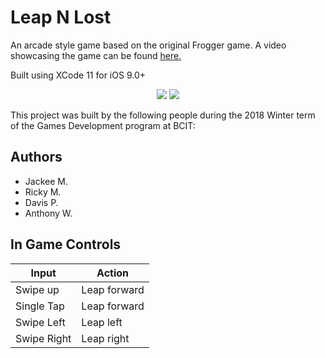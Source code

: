# Leap N Lost

An arcade style game based on the original Frogger game. A video showcasing the game can be found [here.](https://www.youtube.com/watch?v=PjtxgFsSBx)

Built using XCode 11 for iOS 9.0+

<p align="center">
  <img src="https://imgur.com/rzIHQis.png">
  <img src="https://imgur.com/keu9Udy.png">
</p>

This project was built by the following people during the 2018 Winter term of the Games Development program at BCIT:

Authors
------
- Jackee M.
- Ricky M.
- Davis P.
- Anthony W.

In Game Controls
------
Input | Action
--- | ---
Swipe up | Leap forward
Single Tap | Leap forward
Swipe Left | Leap left
Swipe Right | Leap right
